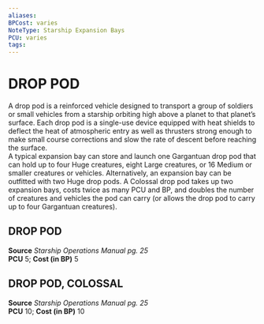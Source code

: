 ```yaml
---
aliases: 
BPCost: varies 
NoteType: Starship Expansion Bays
PCU: varies 
tags: 
---
```

# DROP POD
A drop pod is a reinforced vehicle designed to transport a group of soldiers or small vehicles from a starship orbiting high above a planet to that planet’s surface. Each drop pod is a single-use device equipped with heat shields to deflect the heat of atmospheric entry as well as thrusters strong enough to make small course corrections and slow the rate of descent before reaching the surface.  
A typical expansion bay can store and launch one Gargantuan drop pod that can hold up to four Huge creatures, eight Large creatures, or 16 Medium or smaller creatures or vehicles. Alternatively, an expansion bay can be outfitted with two Huge drop pods. A Colossal drop pod takes up two expansion bays, costs twice as many PCU and BP, and doubles the number of creatures and vehicles the pod can carry (or allows the drop pod to carry up to four Gargantuan creatures).  

## DROP POD

**Source** _Starship Operations Manual pg. 25_  
**PCU** 5; **Cost (in BP)** 5

## DROP POD, COLOSSAL

**Source** _Starship Operations Manual pg. 25_  
**PCU** 10; **Cost (in BP)** 10
